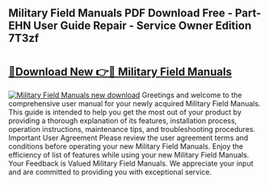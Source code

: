## Military Field Manuals PDF Download Free - Part-EHN User Guide Repair - Service Owner Edition 7T3zf

# <h2><a href="http://bc62080.oget.top/?id=Military+Field+Manuals">🔗Download New 👉🔴 Military Field Manuals</a></h2>

[![Military Field Manuals new download](https://i.imgur.com/5g1atiW.png)](http://bc62080.oget.top/?id=Military+Field+Manuals)
Greetings and welcome to the comprehensive user manual for your newly acquired Military Field Manuals. This guide is intended to help you get the most out of your product by providing a thorough explanation of its features, installation process, operation instructions, maintenance tips, and troubleshooting procedures. Important User Agreement Please review the user agreement terms and conditions before operating your new Military Field Manuals. Enjoy the efficiency of list of features while using your new Military Field Manuals. Your Feedback is Valued Military Field Manuals. We appreciate your input and are committed to providing you with exceptional service.
